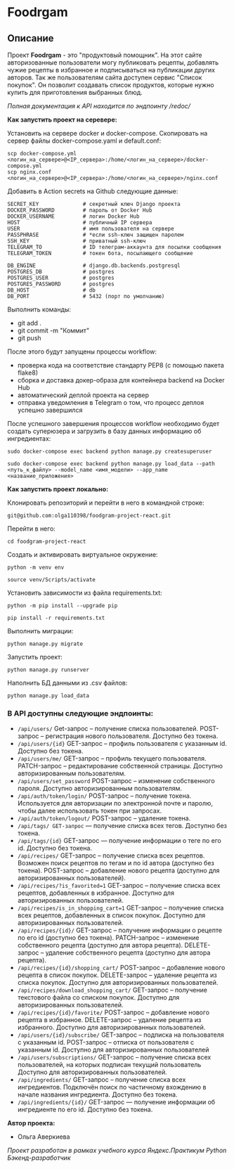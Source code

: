 # Foodrgam

## Описание

Проект **Foodrgam** - это "продуктовый помощник". На этот сайте авторизованные пользователи могу публиковать рецепты, добавлять чужие рецепты в избранное и подписываться на публикации других авторов. Так же пользователям сайта доступен сервис "Список покупок". Он позволит создавать список продуктов, которые нужно купить для приготовления выбранных блюд.

*Полная документация к API находится по эндпоинту /redoc/*

**Как запустить проект на серевере:**

Установить на сервере docker и docker-compose. Скопировать на сервер файлы docker-compose.yaml и default.conf:
```
scp docker-compose.yml <логин_на_сервере>@<IP_сервера>:/home/<логин_на_сервере>/docker-compose.yml
scp nginx.conf <логин_на_сервере>@<IP_сервера>:/home/<логин_на_сервере>/nginx.conf
```
Добавить в Action secrets на Github следующие данные:
```
SECRET_KEY              # секретный ключ Django проекта
DOCKER_PASSWORD         # пароль от Docker Hub
DOCKER_USERNAME         # логин Docker Hub
HOST                    # публичный IP сервера
USER                    # имя пользователя на сервере
PASSPHRASE              # *если ssh-ключ защищен паролем
SSH_KEY                 # приватный ssh-ключ
TELEGRAM_TO             # ID телеграм-аккаунта для посылки сообщения
TELEGRAM_TOKEN          # токен бота, посылающего сообщение

DB_ENGINE               # django.db.backends.postgresql
POSTGRES_DB             # postgres
POSTGRES_USER           # postgres
POSTGRES_PASSWORD       # postgres
DB_HOST                 # db
DB_PORT                 # 5432 (порт по умолчанию)
```
Выполнить команды:
- git add .
- git commit -m "Коммит"
- git push

После этого будут запущены процессы workflow:
- проверка кода на соответствие стандарту PEP8 (с помощью пакета flake8)
- сборка и доставка докер-образа для контейнера backend на Docker Hub
- автоматический деплой проекта на сервер
- отправка уведомления в Telegram о том, что процесс деплоя успешно завершился

После успешного завершения процессов workflow необходимо будет создать суперюзера и загрузить в базу данных информацию об ингредиентах:
```
sudo docker-compose exec backend python manage.py createsuperuser
```
```
sudo docker-compose exec backend python manage.py load_data --path <путь_к_файлу> --model_name <имя_модели> --app_name <название_приложения>
```

**Как запустить проект локально:**

Клонировать репозиторий и перейти в него в командной строке:

```
git@github.com:olga110398/foodgram-project-react.git
```
Перейти в него:

```
cd foodgram-project-react
```

Cоздать и активировать виртуальное окружение:

```
python -m venv env
```

```
source venv/Scripts/activate
```

Установить зависимости из файла requirements.txt:

```
python -m pip install --upgrade pip
```

```
pip install -r requirements.txt
```

Выполнить миграции:

```
python manage.py migrate
```

Запустить проект:

```
python manage.py runserver
```

Наполнить БД данными из .csv файлов:

```
python manage.py load_data
```

### В API доступны следующие эндпоинты:

- `/api/users/` Get-запрос – получение списка пользователей. POST-запрос – регистрация нового пользователя. Доступно без токена.
- `/api/users/{id}` GET-запрос – профиль пользователя с указанным id. Доступно без токена.
- `/api/users/me/` GET-запрос – профиль текущего пользователя. PATCH-запрос – редактирование собственной страницы. Доступно авторизированным пользователям.
- `/api/users/set_password` POST-запрос – изменение собственного пароля. Доступно авторизированным пользователям.
- `/api/auth/token/login/` POST-запрос – получение токена. Используется для авторизации по электронной почте и паролю, чтобы далее использовать токен при запросах.
- `/api/auth/token/logout/` POST-запрос – удаление токена.
- `/api/tags/ GET-запрос` — получение списка всех тегов. Доступно без токена.
- `/api/tags/{id}` GET-запрос — получение информации о теге по его id. Доступно без токена.
- `/api/recipes/` GET-запрос – получение списка всех рецептов. Возможен поиск рецептов по тегам и по id автора (доступно без токена). POST-запрос – добавление нового рецепта (доступно для авторизированных пользователей).
- `/api/recipes/?is_favorited=1` GET-запрос – получение списка всех рецептов, добавленных в избранное. Доступно для авторизированных пользователей.
- `/api/recipes/is_in_shopping_cart=1` GET-запрос – получение списка всех рецептов, добавленных в список покупок. Доступно для авторизированных пользователей.
- `/api/recipes/{id}/` GET-запрос – получение информации о рецепте по его id (доступно без токена). PATCH-запрос – изменение собственного рецепта (доступно для автора рецепта). DELETE-запрос – удаление собственного рецепта (доступно для автора рецепта).
- `/api/recipes/{id}/shopping_cart/` POST-запрос – добавление нового рецепта в список покупок. DELETE-запрос – удаление рецепта из списка покупок. Доступно для авторизированных пользователей.
- `/api/recipes/download_shopping_cart/` GET-запрос – получение текстового файла со списком покупок. Доступно для авторизированных пользователей.
- `/api/recipes/{id}/favorite/` POST-запрос – добавление нового рецепта в избранное. DELETE-запрос – удаление рецепта из избранного. Доступно для авторизированных пользователей.
- `/api/users/{id}/subscribe/` GET-запрос – подписка на пользователя с указанным id. POST-запрос – отписка от пользователя с указанным id. Доступно для авторизированных пользователей
- `/api/users/subscriptions/` GET-запрос – получение списка всех пользователей, на которых подписан текущий пользователь Доступно для авторизированных пользователей.
- `/api/ingredients/` GET-запрос – получение списка всех ингредиентов. Подключён поиск по частичному вхождению в начале названия ингредиента. Доступно без токена.
- `/api/ingredients/{id}/` GET-запрос — получение информации об ингредиенте по его id. Доступно без токена.


**Автор проекта:**

+ Ольга Аверкиева

*Проект разработан в рамках учебного курса Яндекс.Практикум Python Бэкенд-разработчик*